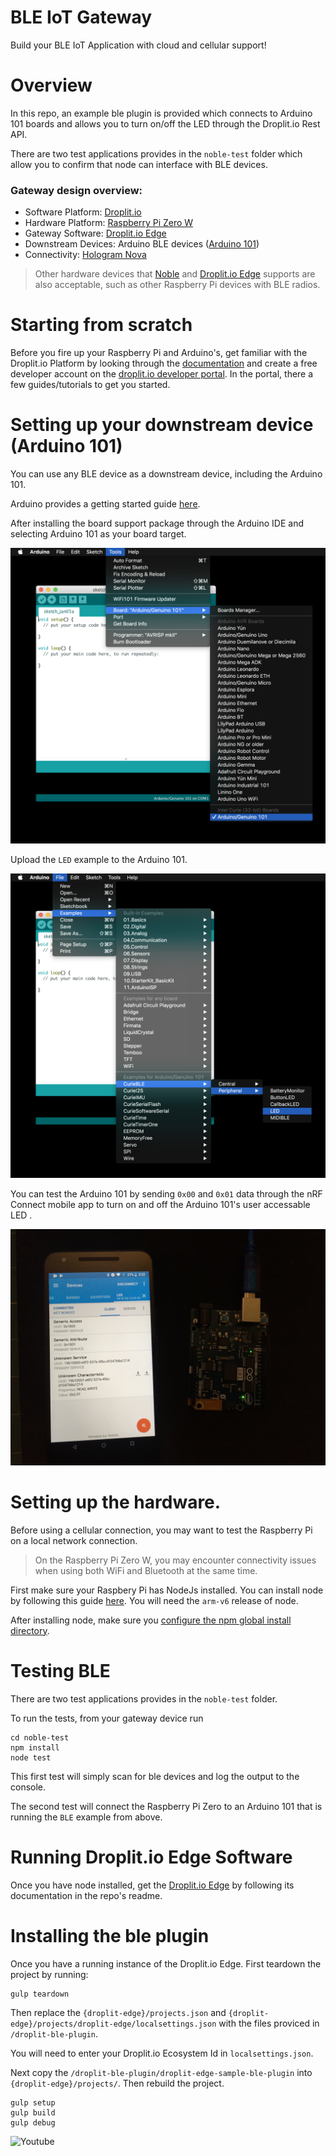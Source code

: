 # BLE IoT Gateway

Build your BLE IoT Application with cloud and cellular support!

# Overview

In this repo, an example ble plugin is provided which connects to Arduino 101 boards and allows you to turn on/off the LED through the Droplit.io Rest API.

There are two test applications provides in the `noble-test` folder which allow you to confirm that node can interface with BLE devices.

### Gateway design overview:
* Software Platform: [Droplit.io](https://docs.droplit.io/)
* Hardware Platform: [Raspberry Pi Zero W](https://www.raspberrypi.org/products/raspberry-pi-zero-w/)
* Gateway Software: [Droplit.io Edge](https://github.com/droplit/droplit.io-edge)
* Downstream Devices: Arduino BLE devices ([Arduino 101](https://store.arduino.cc/usa/arduino-101))
* Connectivity: [Hologram Nova](https://store.arduino.cc/usa/arduino-101)
> Other hardware devices that [Noble](https://github.com/sandeepmistry/noble) and [Droplit.io Edge](https://github.com/droplit/droplit.io-edge) supports are also acceptable, such as other Raspberry Pi devices with BLE radios. 


# Starting from scratch

Before you fire up your Raspberry Pi and Arduino's, get familiar with the Droplit.io Platform by looking through the [documentation](https://docs.droplit.io/) and create a free developer account on the [droplit.io developer portal](https://portal.droplit.io). In the portal, there a few guides/tutorials to get you started.

# Setting up your downstream device (Arduino 101)

You can use any BLE device as a downstream device, including the Arduino 101.

Arduino provides a getting started guide [here](https://www.arduino.cc/en/Guide/Arduino101).

After installing the board support package through the Arduino IDE and selecting Arduino 101 as your board target.

![101 select](/images/101select.png)

Upload the `LED` example to the Arduino 101.


![101 test](/images/101sketch.png)

You can test the Arduino 101 by sending `0x00` and `0x01` data through the nRF Connect mobile app to turn on and off the Arduino 101's user accessable LED .

![nrf connect](/images/nrfconnect.jpg)

# Setting up the hardware.

Before using a cellular connection, you may want to test the Raspberry Pi on a local network connection.
> On the Raspberry Pi Zero W, you may encounter connectivity issues when using both WiFi and Bluetooth at the same time.

First make sure your Raspbery Pi has NodeJs installed. You can install node by following this guide [here](https://docs.droplit.io/docs/install-nodejs-on-linux). You will need the `arm-v6` release of node.

After installing node, make sure you [configure the npm global install directory](https://docs.droplit.io/docs/install-nodejs-on-linux#installing-node-modules-globally-linux-desktop-emb).

# Testing BLE
There are two test applications provides in the `noble-test` folder.

To run the tests, from your gateway device run
```
cd noble-test
npm install
node test
```

This first test will simply scan for ble devices and log the output to the console.

The second test will connect the Raspberry Pi Zero to an Arduino 101 that is running the `BLE` example from above.

# Running Droplit.io Edge Software

Once you have node installed, get the [Droplit.io Edge](https://github.com/droplit/droplit.io-edge) by following its documentation in the repo's readme.

# Installing the ble plugin

Once you have a running instance of the Droplit.io Edge. First teardown the project by running:

```
gulp teardown
```

Then replace the `{droplit-edge}/projects.json` and `{droplit-edge}/projects/droplit-edge/localsettings.json` with the files proviced in `/droplit-ble-plugin`.

You will need to enter your Droplit.io Ecosystem Id in `localsettings.json`.

Next copy the `/droplit-ble-plugin/droplit-edge-sample-ble-plugin` into `{droplit-edge}/projects/`. Then rebuild the project.

```
gulp setup
gulp build
gulp debug
```

![Youtube](https://youtu.be/E2czFbtm1LA)
